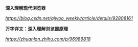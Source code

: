 **深入理解现代浏览器**

*https://blog.csdn.net/qiwoo_weekly/article/details/92808161*



**万字详文：深入理解浏览器原理**

*https://zhuanlan.zhihu.com/p/96986818*

